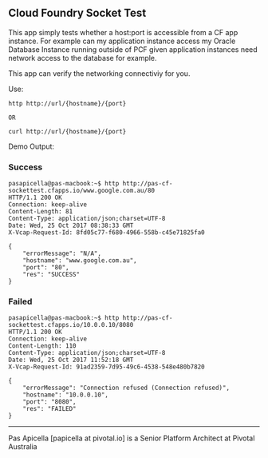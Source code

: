 ## Cloud Foundry Socket Test

This app simply tests whether a host:port is accessible from a CF app instance. For example can my application
instance access my Oracle Database Instance running outside of PCF given application instances need network 
access to the database for example.

This app can verify the networking connectiviy for you. 

Use:

```
http http://url/{hostname}/{port}

OR

curl http://url/{hostname}/{port}
```

Demo Output:

### Success

```
pasapicella@pas-macbook:~$ http http://pas-cf-sockettest.cfapps.io/www.google.com.au/80
HTTP/1.1 200 OK
Connection: keep-alive
Content-Length: 81
Content-Type: application/json;charset=UTF-8
Date: Wed, 25 Oct 2017 08:38:33 GMT
X-Vcap-Request-Id: 8fd05c77-f680-4966-558b-c45e71825fa0

{
    "errorMessage": "N/A",
    "hostname": "www.google.com.au",
    "port": "80",
    "res": "SUCCESS"
}
```

### Failed

```
pasapicella@pas-macbook:~$ http http://pas-cf-sockettest.cfapps.io/10.0.0.10/8080
HTTP/1.1 200 OK
Connection: keep-alive
Content-Length: 110
Content-Type: application/json;charset=UTF-8
Date: Wed, 25 Oct 2017 11:52:18 GMT
X-Vcap-Request-Id: 91ad2359-7d95-49c6-4538-548e480b7820

{
    "errorMessage": "Connection refused (Connection refused)",
    "hostname": "10.0.0.10",
    "port": "8080",
    "res": "FAILED"
}
```

<hr />
Pas Apicella [papicella at pivotal.io] is a Senior Platform Architect at Pivotal Australia 